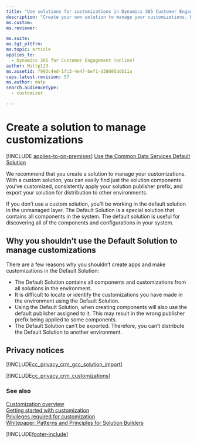 ```yaml
---
title: "Use solutions for customizations in Dynamics 365 Customer Engagement (on-premises)"
description: "Create your own solution to manage your customizations. Learn why you shouldn't create apps and make customizations using the default solution."
ms.custom: 
ms.reviewer: 

ms.suite: 
ms.tgt_pltfrm: 
ms.topic: article
applies_to: 
  - Dynamics 365 for Customer Engagement (online)
author: Mattp123
ms.assetid: f993c4ed-1fc3-4e47-bef1-d38695ddb11a
caps.latest.revision: 57
ms.author: matp
search.audienceType: 
  - customizer

---
```

# Create a solution to manage customizations
[!INCLUDE [applies-to-on-premises](../includes/applies-to-on-premises.md)] [Use the Common Data Services Default Solution](/powerapps/maker/common-data-service/use-solutions-for-your-customizations)

We recommend that you create a solution to manage your customizations. With a custom solution, you can easily find just the solution components you’ve customized, consistently apply your solution publisher prefix, and export your solution for distribution to other environments.  

If you don’t use a custom solution, you'll be working in the default solution in the unmanaged layer. The Default Solution is a special solution that contains all components in the system. The default solution is useful for discovering all of the components and configurations in your system.  

## Why you shouldn’t use the Default Solution to manage customizations
There are a few reasons why you shouldn’t create apps and make customizations in the Default Solution:  
- The Default Solution contains all components and customizations from all solutions in the environment. 
- It is difficult to locate or identify the customizations you have made in the environment using the Default Solution. 
- Using the Default Solution, when creating components will also use the default publisher assigned to it. This may result in the wrong publisher prefix being applied to some components. 
- The Default Solution can’t be exported. Therefore, you can’t distribute the Default Solution to another environment.  
 
<a name="BKMK_PrivacyNotice"></a>   

## Privacy notices  
 [!INCLUDE[cc_privacy_crm_gcc_solution_import](../includes/cc-privacy-crm-gcc-solution-import.md)]  
  
 [!INCLUDE[cc_privacy_crm_customizations](../includes/cc-privacy-crm-customizations.md)]  
  
### See also  
 [Customization overview](../customize/overview.md)<br/>
 [Getting started with customization](Getting-started-customization.md)  
 [Privileges required for customization](Privileges-required-customization.md)<br/>
 [Whitepaper: Patterns and Principles for Solution Builders](https://go.microsoft.com/fwlink/p/?LinkID=533946)


[!INCLUDE[footer-include](../../../includes/footer-banner.md)]
